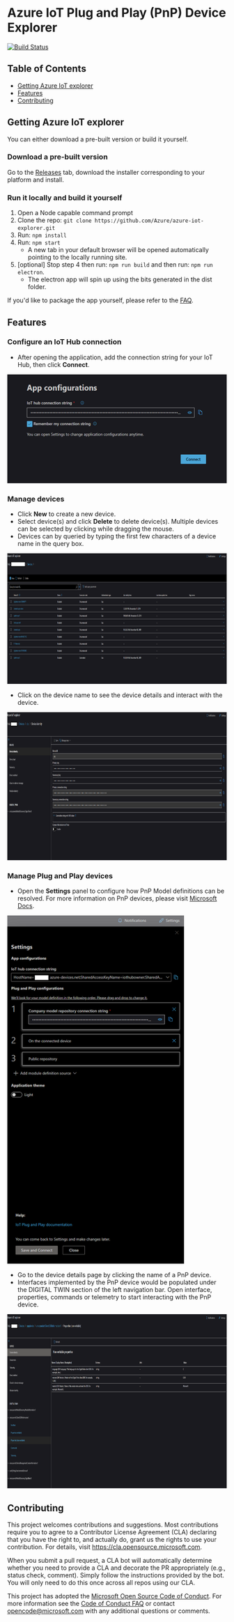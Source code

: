 
# Azure IoT Plug and Play (PnP) Device Explorer

[![Build Status](https://dev.azure.com/azure/azure-iot-explorer/_apis/build/status/Azure%20IoT%20Explorer%20CI%20Pipeline?branchName=master)](https://dev.azure.com/azure/azure-iot-explorer/_build/latest?definitionId=31&branchName=master)

## Table of Contents

- [Getting Azure IoT explorer](#getting-azure-iot-explorer)
- [Features](#features)
- [Contributing](#contributing)

## Getting Azure IoT explorer

You can either download a pre-built version or build it yourself.

### Download a pre-built version

Go to the [Releases](https://github.com/Azure/azure-iot-explorer/releases) tab, download the installer corresponding to your platform and install.

### Run it locally and build it yourself

1. Open a Node capable command prompt
1. Clone the repo: `git clone https://github.com/Azure/azure-iot-explorer.git`
1. Run: `npm install`
1. Run: `npm start`
    - A new tab in your default browser will be opened automatically pointing to the locally running site.
1. [optional] Stop step 4 then run: `npm run build` and then run: `npm run electron`.
    - The electron app will spin up using the bits generated in the dist folder.

If you'd like to package the app yourself, please refer to the [FAQ](https://github.com/Azure/azure-iot-explorer/wiki/FAQ).

## Features

### Configure an IoT Hub connection

- After opening the application, add the connection string for your IoT Hub, then click **Connect**.

<img src="doc/screenshots/login.PNG" alt="login" height="250"/>

### Manage devices

- Click **New** to create a new device.
- Select device(s) and click **Delete** to delete device(s). Multiple devices can be selected by clicking while dragging the mouse.
- Devices can by queried by typing the first few characters of a device name in the query box.

<img src="doc/screenshots/manage_devices.PNG" alt="manage_devices" height="300"/>

- Click on the device name to see the device details and interact with the device.

<img src="doc/screenshots/device_details.PNG" alt="device_details" height="340"/>

### Manage Plug and Play devices

- Open the **Settings** panel to configure how PnP Model definitions can be resolved. For more information on PnP devices, please visit [Microsoft Docs](https://docs.microsoft.com/en-us/azure/iot-pnp/overview-iot-plug-and-play).

<img src="doc/screenshots/settings.PNG" alt="settings" height="800"/>

- Go to the device details page by clicking the name of a PnP device.
- Interfaces implemented by the PnP device would be populated under the DIGITAL TWIN section of the left navigation bar. Open interface, properties, commands or telemetry to start interacting with the PnP device.

<img src="doc/screenshots/pnp_device_details.PNG" alt="pnp_device_details" height="400"/>

## Contributing

This project welcomes contributions and suggestions.  Most contributions require you to agree to a
Contributor License Agreement (CLA) declaring that you have the right to, and actually do, grant us
the rights to use your contribution. For details, visit https://cla.opensource.microsoft.com.

When you submit a pull request, a CLA bot will automatically determine whether you need to provide
a CLA and decorate the PR appropriately (e.g., status check, comment). Simply follow the instructions
provided by the bot. You will only need to do this once across all repos using our CLA.

This project has adopted the [Microsoft Open Source Code of Conduct](https://opensource.microsoft.com/codeofconduct/).
For more information see the [Code of Conduct FAQ](https://opensource.microsoft.com/codeofconduct/faq/) or
contact [opencode@microsoft.com](mailto:opencode@microsoft.com) with any additional questions or comments.

